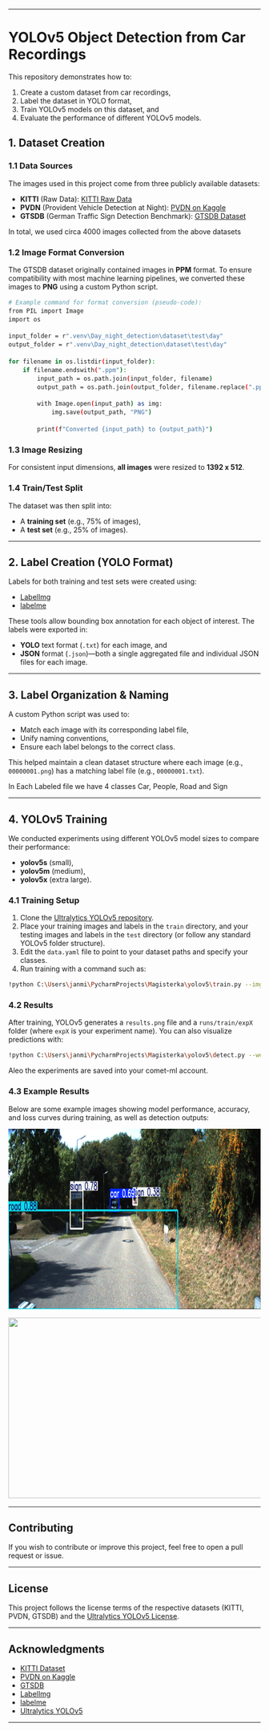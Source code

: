 
---

# YOLOv5 Object Detection from Car Recordings

This repository demonstrates how to:
1. Create a custom dataset from car recordings,
2. Label the dataset in YOLO format,
3. Train YOLOv5 models on this dataset, and
4. Evaluate the performance of different YOLOv5 models.

## 1. Dataset Creation

### 1.1 Data Sources

The images used in this project come from three publicly available datasets:

- **KITTI** (Raw Data): [KITTI Raw Data](https://www.cvlibs.net/datasets/kitti/raw_data.php)  
- **PVDN** (Provident Vehicle Detection at Night): [PVDN on Kaggle](https://www.kaggle.com/datasets/saralajew/provident-vehicle-detection-at-night-pvdn)  
- **GTSDB** (German Traffic Sign Detection Benchmark): [GTSDB Dataset](https://benchmark.ini.rub.de/gtsdb_dataset.html)

In total, we used circa 4000 images collected from the above datasets

### 1.2 Image Format Conversion

The GTSDB dataset originally contained images in **PPM** format. To ensure compatibility with most machine learning pipelines, we converted these images to **PNG** using a custom Python script.

```bash
# Example command for format conversion (pseudo-code):
from PIL import Image
import os

input_folder = r".venv\Day_night_detection\dataset\test\day"
output_folder = r".venv\Day_night_detection\dataset\test\day"

for filename in os.listdir(input_folder):
    if filename.endswith(".ppm"):
        input_path = os.path.join(input_folder, filename)
        output_path = os.path.join(output_folder, filename.replace(".ppm", ".png"))
        
        with Image.open(input_path) as img:
            img.save(output_path, "PNG")
        
        print(f"Converted {input_path} to {output_path}")
```

### 1.3 Image Resizing

For consistent input dimensions, **all images** were resized to **1392 x 512**.  


### 1.4 Train/Test Split

The dataset was then split into:
- A **training set** (e.g., 75% of images),
- A **test set** (e.g., 25% of images).


---

## 2. Label Creation (YOLO Format)

Labels for both training and test sets were created using:

- [LabelImg](https://pypi.org/project/labelImg/)
- [labelme](https://github.com/wkentaro/labelme)

These tools allow bounding box annotation for each object of interest. The labels were exported in:
- **YOLO** text format (`.txt`) for each image, and
- **JSON** format (`.json`)—both a single aggregated file and individual JSON files for each image.

---

## 3. Label Organization & Naming

A custom Python script was used to:
- Match each image with its corresponding label file,
- Unify naming conventions,
- Ensure each label belongs to the correct class.

This helped maintain a clean dataset structure where each image (e.g., `00000001.png`) has a matching label file (e.g., `00000001.txt`).

In Each Labeled file we have 4 classes Car, People, Road and Sign 

---

## 4. YOLOv5 Training

We conducted experiments using different YOLOv5 model sizes to compare their performance:
- **yolov5s** (small),
- **yolov5m** (medium),
- **yolov5x** (extra large).

### 4.1 Training Setup

1. Clone the [Ultralytics YOLOv5 repository](https://github.com/ultralytics/yolov5).
2. Place your training images and labels in the `train` directory, and your testing images and labels in the `test` directory (or follow any standard YOLOv5 folder structure).
3. Edit the `data.yaml` file to point to your dataset paths and specify your classes.
4. Run training with a command such as:

```bash
!python C:\Users\janmi\PycharmProjects\Magisterka\yolov5\train.py --img 640 --batch 16 --epochs 100 --data C:\Users\janmi\PycharmProjects\Magisterka\yolov5\car_dataset.yaml --weights C:\Users\janmi\PycharmProjects\Magisterka\yolov5\yolov5x.pt
```


### 4.2 Results

After training, YOLOv5 generates a `results.png` file and a `runs/train/expX` folder (where `expX` is your experiment name). You can also visualize predictions with:

```bash
!python C:\Users\janmi\PycharmProjects\Magisterka\yolov5\detect.py --weights C:\Users\janmi\PycharmProjects\Magisterka\yolov5\runs\train\exp4\weights\best.pt --img 640 --conf 0.25 --source C:\Users\janmi\PycharmProjects\Magisterka\yolov5\images\test
```

Aleo the experiments are saved into your comet-ml account.

### 4.3 Example Results

Below are some example images showing model performance, accuracy, and loss curves during training, as well as detection outputs:

<img src="./demo/0000000271.png" controls width="640" height="360"></img>

<img src="./demo/yolov5_detection.gif" controls width="640" height="360"></img>

---

## Contributing

If you wish to contribute or improve this project, feel free to open a pull request or issue.

---

## License

This project follows the license terms of the respective datasets (KITTI, PVDN, GTSDB) and the [Ultralytics YOLOv5 License](https://github.com/ultralytics/yolov5/blob/master/LICENSE).

---

## Acknowledgments

- [KITTI Dataset](https://www.cvlibs.net/datasets/kitti/)
- [PVDN on Kaggle](https://www.kaggle.com/datasets/saralajew/provident-vehicle-detection-at-night-pvdn)
- [GTSDB](https://benchmark.ini.rub.de/gtsdb_dataset.html)
- [LabelImg](https://pypi.org/project/labelImg/)
- [labelme](https://github.com/wkentaro/labelme)
- [Ultralytics YOLOv5](https://github.com/ultralytics/yolov5)

---